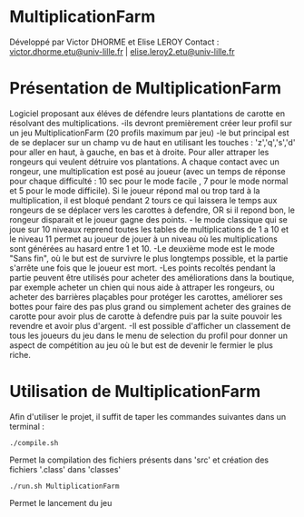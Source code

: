 MultiplicationFarm
===========

Développé par Victor DHORME et Elise LEROY
Contact : victor.dhorme.etu@univ-lille.fr | elise.leroy2.etu@univ-lille.fr

# Présentation de MultiplicationFarm

Logiciel proposant aux éléves de défendre leurs plantations de carotte en résolvant des multiplications.
    -ils devront premièrement créer leur profil sur un jeu MultiplicationFarm (20 profils maximum par jeu)
    -le but principal est de se deplacer sur un champ vu de haut en utilisant les touches : 'z','q','s','d' pour aller en haut, à gauche, en bas et à droite. Pour aller attraper les rongeurs qui veulent détruire vos plantations. A chaque contact avec un rongeur, une multiplication est posé au joueur (avec un temps de réponse pour chaque difficulté : 10 sec pour le mode facile , 7 pour le mode normal et 5 pour le mode difficile). Si le joueur répond mal ou trop tard à la multiplication, il est bloqué pendant 2 tours ce qui laissera le temps aux rongeurs de se déplacer vers les carottes à defendre, OR si il repond bon, le rongeur disparait et le joueur gagne des points.
    - le mode classique qui se joue sur 10 niveaux reprend toutes les tables de multiplications de 1 a 10 
        et le niveau 11 permet au joueur de jouer à un niveau où les multiplications sont générées au hasard entre 1 et 10.
    -Le deuxième mode est le mode "Sans fin", où le but est de survivre le plus longtemps possible, et la partie s'arrête une fois que le joueur est mort.
    -Les points recoltés pendant la partie peuvent être utilisés pour acheter des améliorations dans la boutique, par exemple acheter un chien qui nous aide à attraper les rongeurs, ou acheter des barrières plaçables pour protéger les carottes, améliorer ses bottes pour faire des pas plus grand ou simplement acheter des graines de carotte pour avoir plus de carotte à defendre puis par la suite pouvoir les revendre et avoir plus d'argent.
    -Il est possible d'afficher un classement de tous les joueurs du jeu dans le menu de selection du profil pour donner un aspect de compétition au jeu où le but est de devenir le fermier le plus riche.


# Utilisation de MultiplicationFarm

Afin d'utiliser le projet, il suffit de taper les commandes suivantes dans un terminal :

```
./compile.sh
```
Permet la compilation des fichiers présents dans 'src' et création des fichiers '.class' dans 'classes'

```
./run.sh MultiplicationFarm
```
Permet le lancement du jeu
